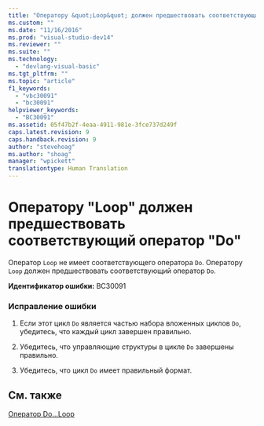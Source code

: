 ```yaml
---
title: "Оператору &quot;Loop&quot; должен предшествовать соответствующий оператор &quot;Do&quot; | Microsoft Docs"
ms.custom: ""
ms.date: "11/16/2016"
ms.prod: "visual-studio-dev14"
ms.reviewer: ""
ms.suite: ""
ms.technology: 
  - "devlang-visual-basic"
ms.tgt_pltfrm: ""
ms.topic: "article"
f1_keywords: 
  - "vbc30091"
  - "bc30091"
helpviewer_keywords: 
  - "BC30091"
ms.assetid: 05f47b2f-4eaa-4911-981e-3fce737d249f
caps.latest.revision: 9
caps.handback.revision: 9
author: "stevehoag"
ms.author: "shoag"
manager: "wpickett"
translationtype: Human Translation
---
```

# Оператору &quot;Loop&quot; должен предшествовать соответствующий оператор &quot;Do&quot;
Оператор `Loop` не имеет соответствующего оператора `Do`. Оператору `Loop` должен предшествовать соответствующий оператор `Do`.  
  
 **Идентификатор ошибки:** BC30091  
  
### Исправление ошибки  
  
1.  Если этот цикл `Do` является частью набора вложенных циклов `Do`, убедитесь, что каждый цикл завершен правильно.  
  
2.  Убедитесь, что управляющие структуры в цикле `Do` завершены правильно.  
  
3.  Убедитесь, что цикл `Do` имеет правильный формат.  
  
## См. также  
 [Оператор Do...Loop](../../visual-basic/language-reference/statements/do-loop-statement.md)